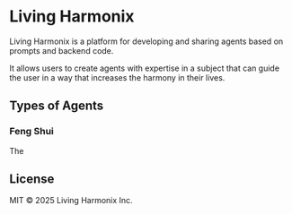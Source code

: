 # Living Harmonix

Living Harmonix is a platform for developing and sharing
agents based on prompts and backend code.

It allows users to create agents with expertise in a subject
that can guide the user in a way that increases the harmony 
in their lives.


## Types of Agents

### Feng Shui

The 

## License

MIT © 2025 Living Harmonix Inc.
